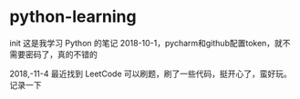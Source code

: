 # python-learning
init
这是我学习 Python 的笔记
2018-10-1，pycharm和github配置token，就不需要密码了，真的不错的

2018,-11-4 最近找到 LeetCode 可以刷题，刷了一些代码，挺开心了，蛮好玩。记录一下 